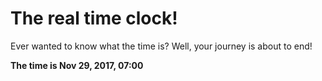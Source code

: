 # The real time clock!

Ever wanted to know what the time is? Well, your journey is about to end!

**The time is Nov 29, 2017, 07:00**